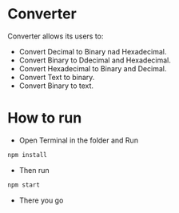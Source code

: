# Converter

Converter allows its users to:  
  - Convert Decimal to Binary nad Hexadecimal.
  - Convert Binary to Ddecimal and Hexadecimal.
  - Convert Hexadecimal to Binary and Decimal.
  - Convert Text to binary.
  - Convert Binary to text.
 

# How to run
- Open Terminal in the folder and Run
```javascript
npm install
```
- Then run
```javascript
npm start
```
- There you go
